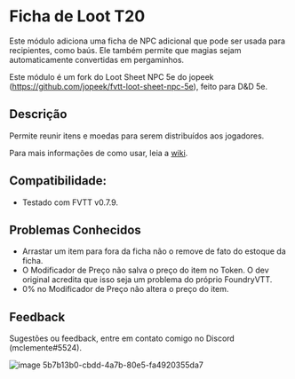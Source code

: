 # Ficha de Loot T20

Este módulo adiciona uma ficha de NPC adicional que pode ser usada para recipientes, como baús. Ele também permite que magias sejam automaticamente convertidas em pergaminhos.

Este módulo é um fork do Loot Sheet NPC 5e do jopeek (https://github.com/jopeek/fvtt-loot-sheet-npc-5e), feito para D&D 5e.

## Descrição
Permite reunir itens e moedas para serem distribuídos aos jogadores.

Para mais informações de como usar, leia a [wiki](https://github.com/mclemente/fvtt-ficha-loot-t20/wiki).

## Compatibilidade:
- Testado com FVTT v0.7.9.

## Problemas Conhecidos
- Arrastar um item para fora da ficha não o remove de fato do estoque da ficha.
- O Modificador de Preço não salva o preço do item no Token. O dev original acredita que isso seja um problema do próprio FoundryVTT. 
- 0% no Modificador de Preço não altera o preço do item.

## Feedback
Sugestões ou feedback, entre em contato comigo no Discord (mclemente#5524).

![image](https://cdn.awsli.com.br/950/950939/arquivos/PIX.png) 5b7b13b0-cbdd-4a7b-80e5-fa4920355da7
